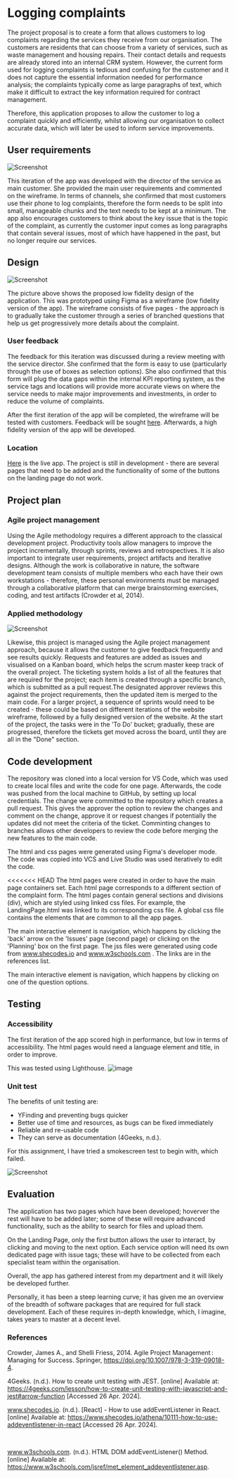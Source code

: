 # Logging complaints
The project proposal is to create a form that allows customers to log complaints regarding the services they receive from our organisation. The customers are residents that can choose from a variety of services, such as waste management and housing repairs. Their contact details and requests are already stored into an internal CRM system. However, the current form used for logging complaints is tedious and confusing for the customer and it does not capture the essential information needed for performance analysis; the complaints typically come as large paragraphs of text, which make it difficult to extract the key information required for contract management.  

Therefore, this application proposes to allow the customer to log a complaint quickly and efficiently, whilst allowing our organisation to collect accurate data, which will later be used to inform service improvements.  

## User requirements 

![Screenshot](empathy-map.JPG)

This iteration of the app was developed with the director of the service as main customer. She provided the main user requirements and commented on the wireframe. In terms of channels, she confirmed that most customers use their phone to log complaints, therefore the form needs to be split into small, manageable chunks and the text needs to be kept at a minimum. The app also encourages customers to think about the key issue that is the topic of the complaint, as currently the customer input comes as long paragraphs that contain several issues, most of which have happened in the past, but no longer require our services.  

## Design
![Screenshot](complaints-log.png) 

The picture above shows the proposed low fidelity design of the application. This was prototyped using Figma as a wireframe (low fidelity version of the app). The wireframe consists of five pages - the approach is to gradually take the customer through a series of branched questions that help us get progressively more details about the complaint. 


### User feedback

The feedback for this iteration was discussed during a review meeting with the service director. She confirmed that the form is easy to use (particularly through the use of boxes as selection options).  She also confirmed that this form will plug the data gaps within the internal KPI reporting system, as the service tags and locations will provide more accurate views on where the service needs to make major improvements and investments, in order to reduce the volume of complaints. 

After the first iteration of the app will be completed, the wireframe will be tested with customers. Feedback will be sought [here](https://forms.gle/3sAep24cSECT3Pjr9). Afterwards, a high fidelity version of the app will be developed. 


### Location
[Here](https://it2156.github.io/Complaint-log/) is the live app. The project is still in development - there are several pages that need to be added and the functionality of some of the buttons on the landing page do not work. 


## Project plan

### Agile project management

Using the Agile methodology requires a different approach to the classical development project. Productivity tools allow managers to improve the project incrementally, through sprints, reviews and retrospectives. It is also important to integrate user requirements, project artifacts and iterative designs. Although the work is collaborative in nature, the software development team consists of multiple members who each have their own workstations - therefore, these personal environments must be managed through a collaborative platform that can merge brainstorming exercises, coding, and test artifacts (Crowder et al, 2014). 


### Applied methodology

![Screenshot](Kanban-board.JPG)

Likewise, this project is managed using the Agile project management approach, because it allows the customer to give feedback frequently and see results quickly. Requests and features are added as issues and visualised on a Kanban board, which helps the scrum master keep track of the overall project. The ticketing system holds a list of all the features that are required for the project; each item is created through a specific branch, which is submitted as a pull request.The designated approver reviews this against the project requirements, then the updated item is merged to the main code. For a larger project, a sequence of sprints would need to be created - these could be based on different iterations of the website wireframe, followed by a fully designed version of the website. At the start of the project, the tasks were in the 'To Do' bucket; gradually, these are progressed, therefore the tickets get moved across the board, until they are all in the "Done" section. 


## Code development 

The repository was cloned into a local version for VS Code, which was used to create local files and write the code for one page. Afterwards, the code was pushed from the local machine to GitHub, by setting up local credentials. The change were committed to the repository which creates a pull request. This gives the approver the option to review the changes and comment on the change, approve it or request changes if potentially the updates did not meet the criteria of the ticket. Comminting changes to branches allows other developers to review the code before merging the new features to the main code. 

The html and css pages were generated using Figma's developer mode. The code was copied into VCS and Live Studio was used iteratively to edit the code. 

<<<<<<< HEAD
The html pages were created in order to have the main page containers set. Each html page corresponds to a different section of the complaint form. The html pages contain general sections and divisions (div), which are styled using linked css files. For example, the LandingPage.html was linked to its corresponding css file. A global css file contains the elements that are common to all the app pages. 

The main interactive element is navigation, which happens by clicking the 'back' arrow on the 'Issues' page (second page) or clicking on the 'Planning' box on the first page. The jss files were generated using code from www.shecodes.io  and www.w3schools.com . The links are in the references list. 

The main interactive element is navigation, which happens by clicking on one of the question options.


## Testing


### Accessibility

The first iteration of the app scored high in performance, but low in terms of accessibility. The html pages would need a language element and title, in order to improve. 

This was tested using Lighthouse.
![image](https://github.com/it2156/Complaint-log/assets/163568886/e7f62576-8bf8-4828-92f0-f3b98a6ef2c0)


### Unit test

The benefits of unit testing are:
* YFinding and preventing bugs quicker
* Better use of time and resources, as bugs can be fixed immediately
* Reliable and re-usable code
* They can serve as documentation (4Geeks, n.d.). 

For this assignment, I have tried a smokescreen test to begin with, which failed.

![Screenshot](smokescreen.JPG)

## Evaluation

The application has two pages which have been developed; hoverver the rest will have to be added later; some of these will require advanced functionality, such as the ability to search for files and upload them. 

On the Landing Page, only the first button allows the user to interact, by clicking and moving to the next option. Each service option will need its own dedicated page with issue tags; these will have to be collected from each specialist team within the organisation. 

Overall, the app has gathered interest from my department and it will likely be developed further. 

Personally, it has been a steep learning curve; it has given me an overview of the breadth of software packages that are required for full stack development. Each of these requires in-depth knowledge, which, I imagine, takes years to master at a decent level. 


### References 
Crowder, James A., and Shelli Friess, 2014. Agile Project Management : Managing for Success. Springer, https://doi.org/10.1007/978-3-319-09018-4.

4Geeks. (n.d.). How to create unit testing with JEST. [online] Available at: https://4geeks.com/lesson/how-to-create-unit-testing-with-javascript-and-jest#arrow-function [Accessed 26 Apr. 2024].

www.shecodes.io. (n.d.). [React] - How to use addEventListener in React. [online] Available at: https://www.shecodes.io/athena/10111-how-to-use-addeventlistener-in-react [Accessed 26 Apr. 2024].

‌

www.w3schools.com. (n.d.). HTML DOM addEventListener() Method. [online] Available at: https://www.w3schools.com/jsref/met_element_addeventlistener.asp.

‌
